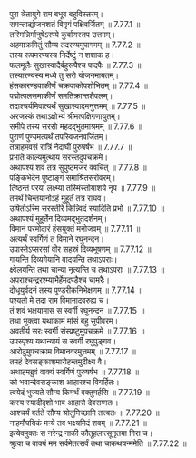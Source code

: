 

  
पुरा त्रेतायुगे राम बभूव बहुविस्तरम्।  
समन्ताद्योजनशतं विमृगं पक्षिवर्जितम् ॥ 7.77.1 ॥   
तस्मिन्निर्मानुषेऽरण्ये कुर्वाणस्तप उत्तमम्।  
अहमाक्रमितुं सौम्य तदरण्यमुपागमम् ॥ 7.77.2 ॥   
तस्य रूपमरण्यस्य निर्देष्टुं न शशाक ह।  
फलमूलैः सुखास्वादैर्बहुरूपैश्च पादपैः ॥ 7.77.3 ॥   
तस्यारण्यस्य मध्ये तु सरो योजनमायतम्।  
हंसकारण्डवाकीर्णं चक्रवाकोपशोभितम् ॥ 7.77.4 ॥   
पद्मोत्पलसमाकीर्णं समतिक्रान्तशैवलम्।  
तदाश्चर्यमिवात्यर्थं सुखास्वादमनुत्तमम् ॥ 7.77.5 ॥   
अरजस्कं तथाऽक्षोभ्यं श्रीमत्पक्षिगणायुतम्।  
समीपे तस्य सरसो महदद्भुतमाश्रमम् ॥ 7.77.6 ॥   
पुराणं पुण्यमत्यर्थं तपस्विजनवर्जितम्।  
तत्राहमवसं रात्रिं नैदाघीं पुरुषर्षभ ॥ 7.77.7 ॥   
प्रभाते काल्यमुत्थाय सरस्तदुपचक्रमे।  
अथापश्यं शवं तत्र सुपुष्टमजरं क्वचित् ॥ 7.77.8 ॥   
पङ्किभेदेन पुष्टाङ्गं समाश्रितसरोवरम्।  
तिष्ठन्तं परया लक्ष्म्या तस्मिंस्तोयाशये नृप ॥ 7.77.9 ॥   
तमर्थं चिन्तयानोऽहं मुहूर्तं तत्र राघव।  
उषितोऽस्मि सरस्तीरे किन्न्विदं स्यादिति प्रभो ॥ 7.77.10 ॥   
अथापश्यं मुहूर्तेन दिव्यमद्भुतदर्शनम्।  
विमानं परमोदारं हंसयुक्तं मनोजवम् ॥ 7.77.11 ॥   
अत्यर्थं स्वर्गिणं त विमाने रघुनन्दन।  
उपास्तेऽप्सरसां वीर सहस्रं दिव्यभूषणम् ॥ 7.77.12 ॥   
गायन्ति दिव्यगेयानि वादयन्ति तथाऽपराः।  
क्ष्वेलयन्ति तथा चान्या नृत्यन्ति च तथाऽपराः ॥ 7.77.13 ॥   
अपराश्चन्द्ररश्म्याभैर्हेमदण्डैश्च चामरैः।  
दोधूयुर्वदनं तस्य पुण्डरीकनिभेक्षणम् ॥ 7.77.14 ॥   
पश्यतो मे तदा राम विमानादवरुह्य च।  
तं शवं भक्षयामास स स्वर्गी रघुनन्दन ॥ 7.77.15 ॥   
तथा भुक्त्वा यथाकामं मांसं बहु सुपीवरम्।  
अवतीर्य सरः स्वर्गी संस्प्रष्टुमुपचक्रमे ॥ 7.77.16 ॥   
उपस्पृश्य यथान्यायं स स्वर्गी रघुपुङ्गव।  
आरोढुमुपचक्राम विमानवरमुत्तमम् ॥ 7.77.17 ॥   
तमहं देवसङ्काशमारोहन्तमुदीक्ष्य वै।  
अथाहमब्रुवं वाक्यं स्वर्गिणं पुरुषर्षभ ॥ 7.77.18 ॥   
को भवान्देवसङ्काश आहारश्च विगर्हितः।  
त्वयेदं भुज्यते सौम्य किमर्थं वक्तुमर्हसि ॥ 7.77.19 ॥   
कस्य स्यादीदृशो भाव आहारो देवसम्मतः।  
आश्चर्यं वर्तते सौम्य श्रोतुमिच्छामि तत्त्वतः ॥ 7.77.20 ॥   
नाहमौपयिकं मन्ये तव भक्ष्यमिदं शवम् ॥ 7.77.21 ॥   
इत्येवमुक्तः स नरेन्द्र नाकी कौतूहलात्सूनृतया गिरा च।  
श्रुत्वा च वाक्यं मम सर्वमेतत्सर्वं तथा चाकथयन्ममेति ॥ 7.77.22 ॥   
